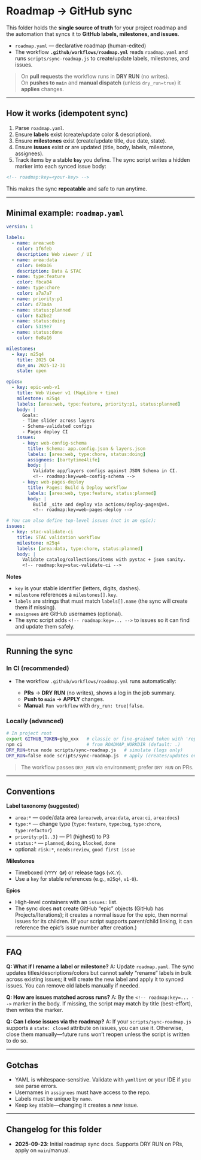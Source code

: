 # Roadmap → GitHub sync

This folder holds the **single source of truth** for your project roadmap and the
automation that syncs it to **GitHub labels, milestones, and issues**.

- `roadmap.yaml` — declarative roadmap (human-edited)
- The workflow **`.github/workflows/roadmap.yml`** reads `roadmap.yaml` and runs
  `scripts/sync-roadmap.js` to create/update labels, milestones, and issues.

> On **pull requests** the workflow runs in **DRY RUN** (no writes).  
> On **pushes to `main`** and **manual dispatch** (unless `dry_run=true`) it **applies** changes.

---

## How it works (idempotent sync)

1. Parse `roadmap.yaml`.
2. Ensure **labels** exist (create/update color & description).
3. Ensure **milestones** exist (create/update title, due date, state).
4. Ensure **issues** exist or are updated (title, body, labels, milestone, assignees).
5. Track items by a stable **`key`** you define. The sync script writes a hidden marker
   into each synced issue body:

```html
<!-- roadmap:key=<your-key> -->
````

This makes the sync **repeatable** and safe to run anytime.

---

## Minimal example: `roadmap.yaml`

```yaml
version: 1

labels:
  - name: area:web
    color: 1f6feb
    description: Web viewer / UI
  - name: area:data
    color: 0e8a16
    description: Data & STAC
  - name: type:feature
    color: fbca04
  - name: type:chore
    color: a7a7a7
  - name: priority:p1
    color: d73a4a
  - name: status:planned
    color: 8a2be2
  - name: status:doing
    color: 5319e7
  - name: status:done
    color: 0e8a16

milestones:
  - key: m25q4
    title: 2025 Q4
    due_on: 2025-12-31
    state: open

epics:
  - key: epic-web-v1
    title: Web Viewer v1 (MapLibre + time)
    milestone: m25q4
    labels: [area:web, type:feature, priority:p1, status:planned]
    body: |
      Goals:
      - Time slider across layers
      - Schema-validated configs
      - Pages deploy CI
    issues:
      - key: web-config-schema
        title: Schema: app.config.json & layers.json
        labels: [area:web, type:chore, status:doing]
        assignees: [bartytime4life]
        body: |
          Validate app/layers configs against JSON Schema in CI.
          <!-- roadmap:key=web-config-schema -->
      - key: web-pages-deploy
        title: Pages: Build & Deploy workflow
        labels: [area:web, type:feature, status:planned]
        body: |
          Build _site and deploy via actions/deploy-pages@v4.
          <!-- roadmap:key=web-pages-deploy -->

# You can also define top-level issues (not in an epic):
issues:
  - key: stac-validate-ci
    title: STAC validation workflow
    milestone: m25q4
    labels: [area:data, type:chore, status:planned]
    body: |
      Validate catalog/collections/items with pystac + json sanity.
      <!-- roadmap:key=stac-validate-ci -->
```

**Notes**

* `key` is your stable identifier (letters, digits, dashes).
* `milestone` references a `milestones[].key`.
* `labels` are strings that must match `labels[].name` (the sync will create them if missing).
* `assignees` are GitHub usernames (optional).
* The sync script adds `<!-- roadmap:key=... -->` to issues so it can find and update them safely.

---

## Running the sync

### In CI (recommended)

* The workflow `.github/workflows/roadmap.yml` runs automatically:

  * **PRs** → **DRY RUN** (no writes), shows a log in the job summary.
  * **Push to `main`** → **APPLY** changes.
  * **Manual**: `Run workflow` with `dry_run: true|false`.

### Locally (advanced)

```bash
# In project root
export GITHUB_TOKEN=ghp_xxx   # classic or fine-grained token with 'repo' scope
npm ci                        # from ROADMAP_WORKDIR (default: .)
DRY_RUN=true node scripts/sync-roadmap.js   # simulate (logs only)
DRY_RUN=false node scripts/sync-roadmap.js  # apply (creates/updates on GitHub)
```

> The workflow passes `DRY_RUN` via environment; prefer `DRY RUN` on PRs.

---

## Conventions

**Label taxonomy (suggested)**

* `area:*` — code/data area (`area:web`, `area:data`, `area:ci`, `area:docs`)
* `type:*` — change type (`type:feature`, `type:bug`, `type:chore`, `type:refactor`)
* `priority:p{1..3}` — P1 (highest) to P3
* `status:*` — `planned`, `doing`, `blocked`, `done`
* optional: `risk:*`, `needs:review`, `good first issue`

**Milestones**

* Timeboxed (`YYYY Q#`) or release tags (`vX.Y`).
* Use a `key` for stable references (e.g., `m25q4`, `v1-0`).

**Epics**

* High-level containers with an `issues:` list.
* The sync does **not** create GitHub “epic” objects (GitHub has Projects/Iterations); it creates a normal issue for the epic, then normal issues for its children. (If your script supports parent/child linking, it can reference the epic’s issue number after creation.)

---

## FAQ

**Q: What if I rename a label or milestone?**
A: Update `roadmap.yaml`. The sync updates titles/descriptions/colors but cannot safely “rename” labels in bulk across existing issues; it will create the new label and apply it to synced issues. You can remove old labels manually if needed.

**Q: How are issues matched across runs?**
A: By the `<!-- roadmap:key=... -->` marker in the body. If missing, the script may match by title (best-effort), then writes the marker.

**Q: Can I close issues via the roadmap?**
A: If your `scripts/sync-roadmap.js` supports a `state: closed` attribute on issues, you can use it. Otherwise, close them manually—future runs won’t reopen unless the script is written to do so.

---

## Gotchas

* YAML is whitespace-sensitive. Validate with `yamllint` or your IDE if you see parse errors.
* Usernames in `assignees` must have access to the repo.
* Labels must be unique by `name`.
* Keep `key` stable—changing it creates a *new* issue.

---

## Changelog for this folder

* **2025-09-23**: Initial roadmap sync docs. Supports DRY RUN on PRs, apply on `main`/manual.

```
